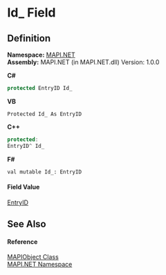 # Id_ Field




## Definition
**Namespace:** <a href="5bef4637-66f8-16d4-e5f4-4d0da57a1538.md">MAPI.NET</a>  
**Assembly:** MAPI.NET (in MAPI.NET.dll) Version: 1.0.0

**C#**
``` C#
protected EntryID Id_
```
**VB**
``` VB
Protected Id_ As EntryID
```
**C++**
``` C++
protected:
EntryID^ Id_
```
**F#**
``` F#
val mutable Id_: EntryID
```



#### Field Value
<a href="db2ff999-cb6d-b06d-47cc-55b8797d7482.md">EntryID</a>

## See Also


#### Reference
<a href="6aa245b8-3fdd-0cd0-a3f7-bdccb4596d2c.md">MAPIObject Class</a>  
<a href="5bef4637-66f8-16d4-e5f4-4d0da57a1538.md">MAPI.NET Namespace</a>  

